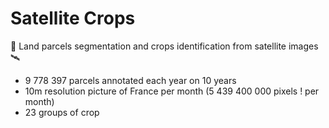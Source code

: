 # Satellite Crops

🌱 Land parcels segmentation and crops identification from satellite images 🛰️


- 9 778 397 parcels annotated each year on 10 years
- 10m resolution picture of France per month (5 439 400 000 pixels ! per month)
- 23 groups of crop
